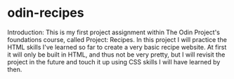 # odin-recipes
Introduction: This is my first project assignment within The Odin Project's foundations course, called Project: Recipes. In this project I will practice the HTML skills I've learned so far to create a very basic recipe website. At first it will only be built in HTML, and thus not be very pretty, but I will revisit the project in the future and touch it up using CSS skills I will have learned by then.